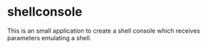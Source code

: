# shellconsole
This is an small application to create a shell console which receives parameters emulating a shell. 
